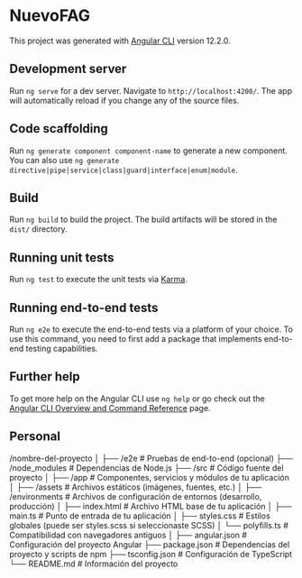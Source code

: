 # NuevoFAG

This project was generated with [Angular CLI](https://github.com/angular/angular-cli) version 12.2.0.

## Development server

Run `ng serve` for a dev server. Navigate to `http://localhost:4200/`. The app will automatically reload if you change any of the source files.

## Code scaffolding

Run `ng generate component component-name` to generate a new component. You can also use `ng generate directive|pipe|service|class|guard|interface|enum|module`.

## Build

Run `ng build` to build the project. The build artifacts will be stored in the `dist/` directory.

## Running unit tests

Run `ng test` to execute the unit tests via [Karma](https://karma-runner.github.io).

## Running end-to-end tests

Run `ng e2e` to execute the end-to-end tests via a platform of your choice. To use this command, you need to first add a package that implements end-to-end testing capabilities.

## Further help

To get more help on the Angular CLI use `ng help` or go check out the [Angular CLI Overview and Command Reference](https://angular.io/cli) page.

## Personal
/nombre-del-proyecto
│
├── /e2e                  # Pruebas de end-to-end (opcional)
├── /node_modules         # Dependencias de Node.js
├── /src                  # Código fuente del proyecto
│   ├── /app              # Componentes, servicios y módulos de tu aplicación
│   ├── /assets           # Archivos estáticos (imágenes, fuentes, etc.)
│   ├── /environments     # Archivos de configuración de entornos (desarrollo, producción)
│   ├── index.html        # Archivo HTML base de tu aplicación
│   ├── main.ts           # Punto de entrada de tu aplicación
│   ├── styles.css        # Estilos globales (puede ser styles.scss si seleccionaste SCSS)
│   └── polyfills.ts      # Compatibilidad con navegadores antiguos
│
├── angular.json          # Configuración del proyecto Angular
├── package.json          # Dependencias del proyecto y scripts de npm
├── tsconfig.json         # Configuración de TypeScript
└── README.md             # Información del proyecto
